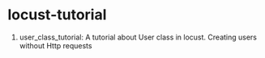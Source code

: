 # locust-tutorial
<ol>
    <li>user_class_tutorial: A tutorial about User class in locust. Creating users without Http requests</li>

</ol>